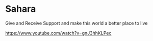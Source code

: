 # Sahara
Give and Receive Support and make this world a better place to live

https://www.youtube.com/watch?v=gnJ3hhKLPec
